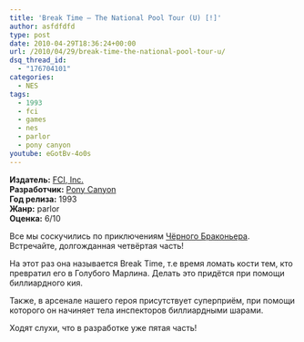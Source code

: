 ```yaml
---
title: 'Break Time – The National Pool Tour (U) [!]'
author: asfdfdfd
type: post
date: 2010-04-29T18:36:24+00:00
url: /2010/04/29/break-time-the-national-pool-tour-u/
dsq_thread_id:
  - "176704101"
categories:
  - NES
tags:
  - 1993
  - fci
  - games
  - nes
  - parlor
  - pony canyon
youtube: eGotBv-4o0s
---
```

**Издатель:** [FCI, Inc.][1]  
**Разработчик:** [Pony Canyon][2]  
**Год релиза:** 1993  
**Жанр:** parlor  
**Оценка:** 6/10

Все мы соскучились по приключениям [Чёрного Браконьера][3]. Встречайте, долгожданная четвёртая часть!

<!--more-->

На этот раз она называется Break Time, т.е время ломать кости тем, кто превратил его в Голубого Марлина. Делать это придётся при помощи биллиардного кия. 

Также, в арсенале нашего героя присутствует суперприём, при помощи которого он начиняет тела инспекторов биллиардными шарами.

Ходят слухи, что в разработке уже пятая часть!

 [1]: https://www.mobygames.com/company/fujisankei-communications-international-inc
 [2]: https://www.mobygames.com/company/pony-canyon-inc
 [3]: /2010/04/06/blue-marlin-the-u/